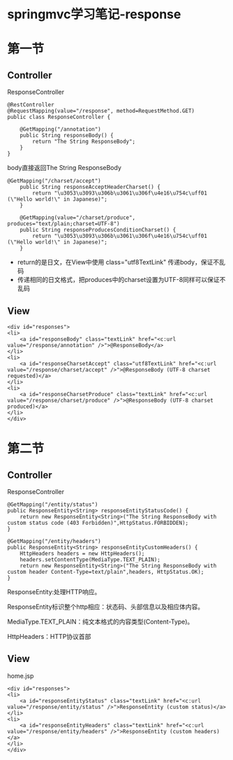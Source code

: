 # springmvc学习笔记-response

# 第一节

## Controller

ResponseController

```
@RestController
@RequestMapping(value="/response", method=RequestMethod.GET)
public class ResponseController {

	@GetMapping("/annotation")
	public String responseBody() {
		return "The String ResponseBody";
	}
}
```

body直接返回The String ResponseBody

```
@GetMapping("/charset/accept")
	public String responseAcceptHeaderCharset() {
		return "\u3053\u3093\u306b\u3061\u306f\u4e16\u754c\uff01 (\"Hello world!\" in Japanese)";
	}

	@GetMapping(value="/charset/produce", produces="text/plain;charset=UTF-8")
	public String responseProducesConditionCharset() {
		return "\u3053\u3093\u306b\u3061\u306f\u4e16\u754c\uff01 (\"Hello world!\" in Japanese)";
	}
```

- return的是日文，在View中使用 class="utf8TextLink" 传递body，保证不乱码
- 传递相同的日文格式，把produces中的charset设置为UTF-8同样可以保证不乱码

## View

```
<div id="responses">	
<li>
	<a id="responseBody" class="textLink" href="<c:url value="/response/annotation" />">@ResponseBody</a>			
</li>
<li>
	<a id="responseCharsetAccept" class="utf8TextLink" href="<c:url value="/response/charset/accept" />">@ResponseBody (UTF-8 charset requested)</a>
</li>
<li>
	<a id="responseCharsetProduce" class="textLink" href="<c:url value="/response/charset/produce" />">@ResponseBody (UTF-8 charset produced)</a>
</li>
</div>
```

# 第二节

## Controller

ResponseController

```
@GetMapping("/entity/status")
public ResponseEntity<String> responseEntityStatusCode() {
	return new ResponseEntity<String>("The String ResponseBody with custom status code (403 Forbidden)",HttpStatus.FORBIDDEN);
}

@GetMapping("/entity/headers")
public ResponseEntity<String> responseEntityCustomHeaders() {
	HttpHeaders headers = new HttpHeaders();
	headers.setContentType(MediaType.TEXT_PLAIN);
	return new ResponseEntity<String>("The String ResponseBody with custom header Content-Type=text/plain",headers, HttpStatus.OK);
}
```

ResponseEntity:处理HTTP响应。

ResponseEntity标识整个http相应：状态码、头部信息以及相应体内容。

MediaType.TEXT_PLAIN：纯文本格式的内容类型(Content-Type)。

HttpHeaders：HTTP协议首部

## View

home.jsp

```
<div id="responses">	
<li>
	<a id="responseEntityStatus" class="textLink" href="<c:url value="/response/entity/status" />">ResponseEntity (custom status)</a>			
</li>
<li>
	<a id="responseEntityHeaders" class="textLink" href="<c:url value="/response/entity/headers" />">ResponseEntity (custom headers)</a>			
</li>
</div>
```

